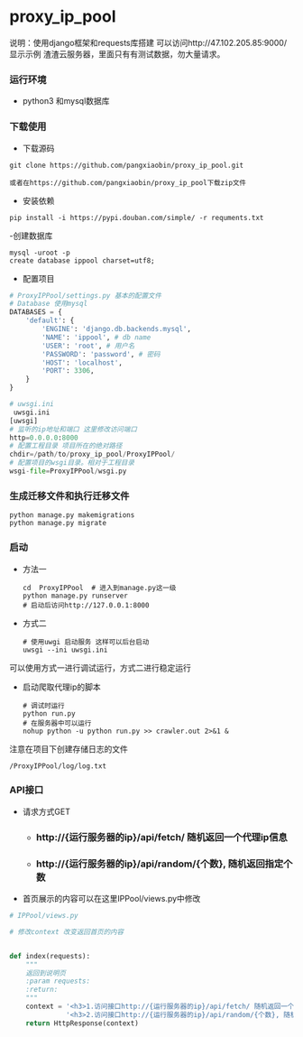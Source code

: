 # proxy_ip_pool

说明：使用django框架和requests库搭建
可以访问http://47.102.205.85:9000/ 显示示例 渣渣云服务器，里面只有有测试数据，勿大量请求。

### 运行环境

- python3 和mysql数据库

### 下载使用

- 下载源码

```shell
git clone https://github.com/pangxiaobin/proxy_ip_pool.git

或者在https://github.com/pangxiaobin/proxy_ip_pool下载zip文件
```

- 安装依赖

```shell
pip install -i https://pypi.douban.com/simple/ -r requments.txt
```
-创建数据库
```shell
mysql -uroot -p
create database ippool charset=utf8;
```

- 配置项目

```python
# ProxyIPPool/settings.py 基本的配置文件
# Database 使用mysql
DATABASES = {
    'default': {
        'ENGINE': 'django.db.backends.mysql',
        'NAME': 'ippool', # db name
        'USER': 'root', # 用户名
        'PASSWORD': 'password', # 密码
        'HOST': 'localhost',
        'PORT': 3306,
    }
}

```

```python
# uwsgi.ini
 uwsgi.ini
[uwsgi]
# 监听的ip地址和端口 这里修改访问端口
http=0.0.0.0:8000 
# 配置工程目录 项目所在的绝对路径
chdir=/path/to/proxy_ip_pool/ProxyIPPool/
# 配置项目的wsgi目录。相对于工程目录
wsgi-file=ProxyIPPool/wsgi.py
```
### 生成迁移文件和执行迁移文件
```shell
python manage.py makemigrations
python manage.py migrate
```

### 启动

- 方法一

  ```shell
  cd  ProxyIPPool  # 进入到manage.py这一级
  python manage.py runserver
  # 启动后访问http://127.0.0.1:8000
  ```

- 方式二

  ```shell
  # 使用uwgi 启动服务 这样可以后台启动
  uwsgi --ini uwsgi.ini
  ```

可以使用方式一进行调试运行，方式二进行稳定运行

- 启动爬取代理ip的脚本

  ```shell
  # 调试时运行
  python run.py
  # 在服务器中可以运行　
  nohup python -u python run.py >> crawler.out 2>&1 & 
  ```

注意在项目下创建存储日志的文件

```
/ProxyIPPool/log/log.txt
```

### API接口

- 请求方式GET

  - ### http://{运行服务器的ip}/api/fetch/ 随机返回一个代理ip信息

  - ### http://{运行服务器的ip}/api/random/{个数}, 随机返回指定个数
- 首页展示的内容可以在这里IPPool/views.py中修改
```python
# IPPool/views.py

# 修改context 改变返回首页的内容


def index(requests):
    """
    返回到说明页
    :param requests:
    :return:
    """
    context = '<h3>1.访问接口http://{运行服务器的ip}/api/fetch/ 随机返回一个代理ip信息</h3> <br/>' \
              '<h3>2.访问接口http://{运行服务器的ip}/api/random/{个数}, 随机返回指定个数</h3> <br/>'
    return HttpResponse(context)
```
